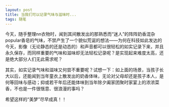 ```yaml
---
layout: post
title: 当我们可以记录气味与滋味时...
tags: 随笔
---
```


今天，随手整理nn衣物时，闻到其间散发出的那熟悉而“迷人”的阵阵奶香混杂popular香皂的气味，不禁产生了一个貌似荒诞的想法——为何在科技如此发达的今天，影像（无论静态的还是动态的）和声音都可以很轻松的如实记录下来，并且永久保存，而同样重要的气味和滋味却无法轻松记录呢？是实现起来难度太高，还是绝大部分人们无此需求呢？

其实，如实记录气味和滋味又何尝不重要呢？试想一下：如上面的场景，当孩子长大以后，还能闻到当年童衣上散发出的奶香体味，无论对父母却还是孩子本人，是何等回味与感动；抑或若干年后还能体味到当年除夕阖家团聚时家宴上的浓浓菜香，不也是一件很惬意、很浪漫的事吗？

希望这样的“美梦”尽早成真！！